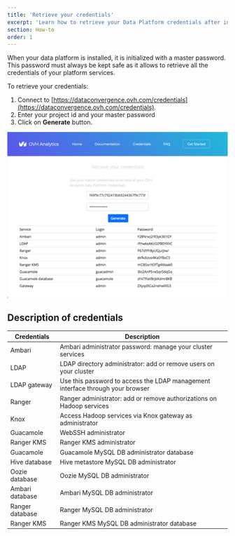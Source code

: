 ```yaml
---
title: 'Retrieve your credentials'
excerpt: 'Learn how to retrieve your Data Platform credentials after installation'
section: How-to
order: 1
---
```


When your data platform is installed, it is initialized with a master password. This password must always be kept safe
as it allows to retrieve all the credentials of your platform services.  

To retrieve your credentials:

1. Connect to [https://dataconvergence.ovh.com/credentials](https://dataconvergence.ovh.com/credentials).
2. Enter your project id and your master password
3. Click on **Generate** button.

![View credentials](images/credentials.png)

## Description of credentials

Credentials       | Description
------------------|----------------------------------------------------------
 Ambari           | Ambari administrator password: manage your cluster services
 LDAP             | LDAP directory administrator: add or remove users on your cluster
 LDAP gateway     | Use this password to access the LDAP management interface through your browser
 Ranger           | Ranger administrator: add or remove authorizations on Hadoop services
 Knox             | Access Hadoop services via Knox gateway as administrator
 Guacamole        | WebSSH administrator
 Ranger KMS       | Ranger KMS administrator
 Guacamole        | Guacamole MySQL DB administrator database
 Hive database    | Hive metastore MySQL DB administrator
 Oozie database   | Oozie MySQL DB administrator
 Ambari database  | Ambari MySQL DB administrator
 Ranger database  | Ranger MySQL DB administrator
 Ranger KMS       | Ranger KMS MySQL DB administrator database

